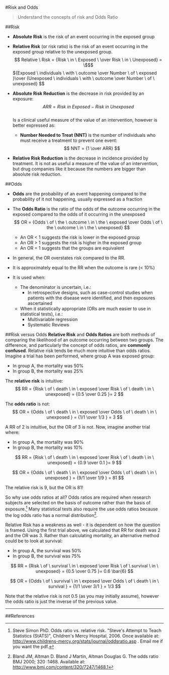 #Risk and Odds
> Understand the concepts of risk and Odds Ratio

##Risk
* **Absolute Risk** is the risk of an event occurring in the exposed group
* **Relative Risk** (or risk ratio) is the risk of an event occurring in the exposed group relative to the unexposed group.  
  $$ Relative \ Risk = {Risk \ in \ Exposed \ \over Risk \ in \ Unexposed} = \$$$${Exposed \ individuals \ with \ outcome \over Number \ of \ exposed }\over {Unexposed \ individuals \ with \ outcome \over Number \ of \ unexposed} $$


* **Absolute Risk Reduction** is the decrease in risk provided by an exposure: 
  $$ ARR = Risk \ in \ Exposed \ - \ Risk \ in \ Unexposed $$  
  Is a clinical useful measure of the value of an intervention, however is better expressed as:
    * **Number Needed to Treat (NNT)** is the number of individuals who must receive a treatment to prevent one event:  
  $$ NNT = {1 \over ARR} $$
* **Relative Risk Reduction** is the decrease in incidence provided by treatment.
  It is not as useful a measure of the value of an intervention, but drug companies like it because the numbers are bigger than absolute risk reduction.

##Odds
* **Odds** are the probability of an event happening compared to the probability of it not happening, usually expressed as a fraction
* The **Odds Ratio** is the ratio of the odds of the outcome occurring in the exposed compared to the odds of it occurring in the unexposed  
  $$ OR = {Odds \ of \ the \ outcome \ in \ the \ exposed \over Odds \ of \ the \ outcome \ in \ the \ unexposed} $$
  * An OR < 1 suggests the risk is lower in the exposed group
  * An OR > 1 suggests the risk is higher in the exposed group
  * An OR = 1 suggests that the groups are equivalent



* In general, the OR overstates risk compared to the RR.
* It is approximately equal to the RR when the outcome is rare (< 10%)
* It is used when:
    * The denominator is uncertain, i.e.:
        * In retrospective designs, such as case-control studies when patients with the disease were identified, and then exposures ascertained
    * When it statistically appropriate (ORs are much easier to use in statistical tests), i.e.:
        * Multivariable regression
        * Systematic Reviews

##Risk versus Odds
**Relative Risk** and **Odds Ratios** are both methods of comparing the likelihood of an outcome occurring between two groups. The difference, and particularly the concept of odds ratios, are **commonly confused**. Relative risk tends be much more intuitive than odds ratios. Imagine a trial has been performed, where group A was exposed group:
* In group A, the mortality was 50%
* In group B, the mortality was 25%

The **relative risk** is intuitive: $$ RR = {Risk \ of \ death \ in \ exposed \over Risk \ of \ death \ in \ unexposed} = {0.5 \over 0.25 }= 2  $$

The **odds ratio** is not: $$ OR = {Odds \ of \ death \ in \ exposed \over Odds \ of \ death \ in \ unexposed } = {1/1 \over 1/3 } = 3 $$

A RR of 2 is intuitive, but the OR of 3 is not. Now, imagine another trial where:
* In group A, the mortality was 90%
* In group B, the mortality was 10%

$$ RR = {Risk \ of \ death \ in \ exposed \over Risk \ of \ death \ in \ unexposed} = {0.9 \over 0.1 }= 9  $$

$$ OR = {Odds \ of \ death \ in \ exposed \over Odds \ of \ death \ in \ unexposed } = {9/1 \over 1/9 } = 81 $$

The relative risk is 9, but the OR is 81!

So why use odds ratios at all? Odds ratios are required when research subjects are selected on the basis of outcome rather than the basis of exposure.[^3] Many statistical tests also require the use odds ratios because the log odds ratio has a normal distribution[^4].

Relative Risk has a weakness as well - it is dependent on how the question is framed. Using the first trial above, we calculated that RR for death was 2 and the OR was 3. Rather than calculating mortality, an alternative method could be to look at survival:
* In group A, the survival was 50%
* In group B, the survival was 75%

$$ RR = {Risk \ of \ survival \ in \ exposed \over Risk \ of \ survival \ in \ unexposed} = {0.5 \over 0.75 }= 0.6 \bar{6}  $$

$$ OR = {Odds \ of \ survival \ in \ exposed \over Odds \ of \ death \ in \ survival } = {1/1 \over 3/1 } = 1/3 $$

Note that the relative risk is not 0.5 (as you may initially assume), however the odds ratio is just the inverse of the previous value.

---

##References
 [^1]: PS Myles, T Gin. Statistical methods for anaesthesia and intensive care. 1st ed. Oxford: Butterworth-Heinemann, 2001.  
[^2]: Course notes from "Introduction to Biostats", University of Sydney, School of Public Health, circa 2013.  
[^3]: Steve Simon PhD. Odds ratio vs. relative risk. "Steve's Attempt to Teach Statistics (StATS)", Children's Mercy Hospital,  2006. Once available at: http://www.childrens-mercy.org/stats/journal/oddsratio.asp . Email me if you want the pdf.  
[^4]: Bland JM, Altman D. Bland J Martin, Altman Douglas G. The odds ratio BMJ 2000; 320 :1468. Available at: http://www.bmj.com/content/320/7247/1468.1